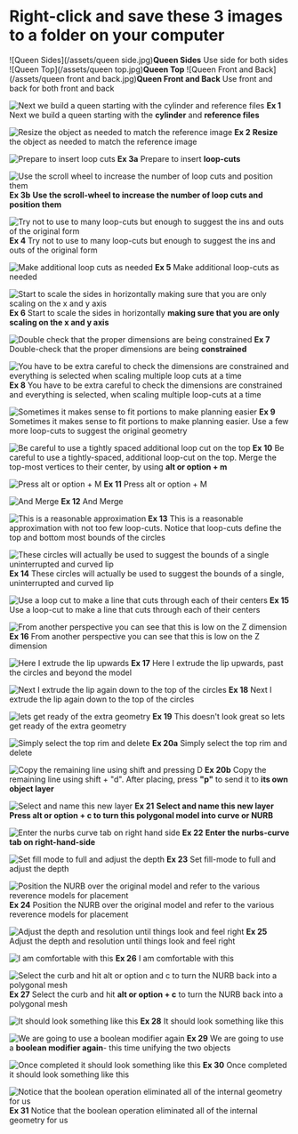 # Right-click and save these 3 images to a folder on your computer

![Queen Sides](/assets/queen side.jpg)**Queen Sides**
Use side for both sides
![Queen Top](/assets/queen top.jpg)**Queen Top**
![Queen Front and Back](/assets/queen front and back.jpg)**Queen Front and Back**
Use front and back for both front and back

![Next we build a queen starting with the cylinder and reference files](/assets/H_1.jpg)
**Ex 1**
Next we build a queen starting with the **cylinder** and **reference files**

![Resize the object as needed to match the reference image](/assets/H_2.jpg)
**Ex 2**
**Resize** the object as needed to match the reference image

![Prepare to insert loop cuts](/assets/H_3.jpg)
**Ex 3a**
Prepare to insert **loop-cuts**

![Use the scroll wheel to increase the number of loop cuts and position them](/assets/H_3b.jpg)
**Ex 3b**
**Use the scroll-wheel to increase the number of loop cuts and position them**

![Try not to use to many loop-cuts but enough to suggest the ins and outs of the original form](/assets/H_4.jpg)
**Ex 4**
Try not to use to many loop-cuts but enough to suggest the ins and outs of the original form

![Make additional loop cuts as needed](/assets/H_5.jpg)
**Ex 5**
Make additional loop-cuts as needed

![Start to scale the sides in horizontally making sure that you are only scaling on the x and y axis](/assets/H_6.jpg)
**Ex 6**
Start to scale the sides in horizontally **making sure that you are only scaling on the x and y axis**

![Double check that the proper dimensions are being constrained](/assets/H_7.jpg)
**Ex 7**
Double-check that the proper dimensions are being **constrained**

![You have to be extra careful to check the dimensions are constrained and everything is selected when scaling multiple loop cuts at a time](/assets/H_8.jpg)
**Ex 8**
You have to be extra careful to check the dimensions are constrained and everything is selected, when scaling multiple loop-cuts at a time

![Sometimes it makes sense to fit portions to make planning easier](/assets/H_9.jpg)
**Ex 9**
Sometimes it makes sense to fit portions to make planning easier. Use a few more loop-cuts to suggest the original geometry

![Be careful to use a tightly spaced additional loop cut on the top](/assets/H_10.jpg)
**Ex 10**
Be careful to use a tightly-spaced, additional loop-cut on the top. Merge the top-most vertices to their center, by using **alt or option + m**

![Press alt or option + M](/assets/H_11.jpg)
**Ex 11**
Press alt or option + M

![And Merge](/assets/H_12.jpg)
**Ex 12**
And Merge

![This is a reasonable approximation](/assets/H_13.jpg)
**Ex 13**
This is a reasonable approximation with not too few loop-cuts. Notice that loop-cuts define the top and bottom most bounds of the circles

![These circles will actually be used to suggest the bounds of a single uninterrupted and curved lip](/assets/H_14.jpg)
**Ex 14**
These circles will actually be used to suggest the bounds of a single, uninterrupted and curved lip

![Use a loop cut to make a line that cuts through each of their centers](/assets/H_15.jpg)
**Ex 15**
Use a loop-cut to make a line that cuts through each of their centers

![From another perspective you can see that this is low on the Z dimension](/assets/H_16.jpg)
**Ex 16**
From another perspective you can see that this is low on the Z dimension

![Here I extrude the lip upwards](/assets/H_17.jpg)
**Ex 17**
Here I extrude the lip upwards, past the circles and beyond the model

![Next I extrude the lip again down to the top of the circles](/assets/H_18c.jpg)
**Ex 18**
Next I extrude the lip again down to the top of the circles

![lets get ready of the extra geometry](/assets/H_19.jpg)
**Ex 19**
This doesn't look great so lets get ready of the extra geometry

![Simply select the top rim and delete](/assets/H_20.jpg)
**Ex 20a**
Simply select the top rim and delete

![Copy the remaining line using shift and pressing D](/assets/H_20a.jpg)
**Ex 20b**
Copy the remaining line using shift + "d". After placing, press **"p"** to send it to **its own object layer**

![Select and name this new layer](/assets/H_21.jpg)
**Ex 21**
**Select and name this new layer** **Press alt or option + c to turn this polygonal model into curve or NURB**

![Enter the nurbs curve tab on right hand side](/assets/H_22.jpg)
**Ex 22**
**Enter the nurbs-curve tab on right-hand-side**

![Set fill mode to full and adjust the depth](/assets/H_23.jpg)
**Ex 23**
Set fill-mode to full and adjust the depth

![Position the NURB over the original model and refer to the various reverence models for placement](/assets/H_24.jpg)
**Ex 24**
Position the NURB over the original model and refer to the various reverence models for placement

![Adjust the depth and resolution until things look and feel right](/assets/H_25.jpg)
**Ex 25**
Adjust the depth and resolution until things look and feel right

![I am comfortable with this](/assets/H_26.jpg)
**Ex 26**
I am comfortable with this

![Select the curb and hit alt or option and c to turn the NURB back into a polygonal mesh](/assets/H_27.jpg)
**Ex 27**
Select the curb and hit **alt or option + c** to turn the NURB back into a polygonal mesh

![It should look something like this](/assets/H_28.jpg)
**Ex 28**
It should look something like this

![We are going to use a boolean modifier again](/assets/H_29.jpg)
**Ex 29**
We are going to use a **boolean modifier again**- this time unifying the two objects

![Once completed it should look something like this](/assets/H_30.jpg)
**Ex 30**
Once completed it should look something like this

![Notice that the boolean operation eliminated all of the internal geometry for us](/assets/H_31.jpg)
**Ex 31**
Notice that the boolean operation eliminated all of the internal geometry for us




